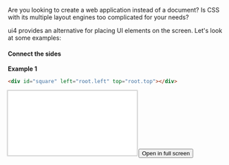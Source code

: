 Are you looking to create a web application instead of a document?
Is CSS with its multiple layout engines too complicated for your needs? 

ui4 provides an alternative for placing UI elements on the screen. Let's look at some examples:

#### Connect the sides

**Example 1**
```html
<div id="square" left="root.left" top="root.top"></div>
```
<iframe style="border-style:none;box-shadow:0px 0px 2px 2px rgba(0,0,0,0.2);" src="examples/example0001.html"></iframe>
<button onclick="location.href='examples/example0001.html'">Open in full screen</button>
